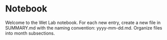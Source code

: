 # Notebook

Welcome to the Wet Lab notebook. For each new entry, create a new file in SUMMARY.md with the naming convention: yyyy-mm-dd.md. Organize files into month subsections.
